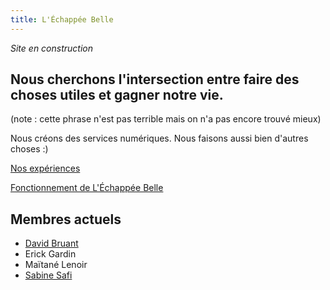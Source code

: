 ```yaml
---
title: L'Échappée Belle
---
```


*Site en construction*

## Nous cherchons l'intersection entre faire des choses utiles et gagner notre vie. 
(note : cette phrase n'est pas terrible mais on n'a pas encore trouvé mieux)

Nous créons des services numériques. Nous faisons aussi bien d'autres choses :)

[Nos expériences](nos-experiences)

[Fonctionnement de L'Échappée Belle](fonctionnement)


## Membres actuels

- [David Bruant](https://eldritch.cafe/@davidbruant)
- Erick Gardin
- Maïtané Lenoir
- [Sabine Safi](https://www.linkedin.com/in/sabinesafi/)
